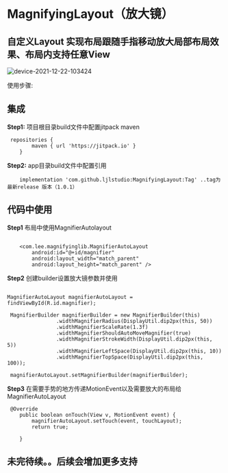 # MagnifyingLayout（放大镜）
## 自定义Layout 实现布局跟随手指移动放大局部布局效果、布局内支持任意View

![device-2021-12-22-103424](https://user-images.githubusercontent.com/70507884/147026581-1c3d5fdb-0511-4f74-bca1-a4f6d72ce6a3.gif)


使用步骤:

## 集成


**Step1:** 
项目根目录build文件中配置jitpack maven
```
 repositories {
        maven { url 'https://jitpack.io' }
    }
```

**Step2:**
app目录build文件中配置引用
```
    implementation 'com.github.ljlstudio:MagnifyingLayout:Tag' ..tag为最新release 版本（1.0.1）
```

## 代码中使用


**Step1**
布局中使用MagnifierAutolayout
```

    <com.lee.magnifyinglib.MagnifierAutoLayout
        android:id="@+id/magnifier"
        android:layout_width="match_parent"
        android:layout_height="match_parent" />
```

**Step2**
创建builder设置放大镜参数并使用
```

MagnifierAutoLayout magnifierAutoLayout = findViewById(R.id.magnifier);
 
 MagnifierBuilder magnifierBuilder = new MagnifierBuilder(this)
                .widthMagnifierRadius(DisplayUtil.dip2px(this, 50))
                .widthMagnifierScaleRate(1.3f)
                .widthMagnifierShouldAutoMoveMagnifier(true)
                .widthMagnifierStrokeWidth(DisplayUtil.dip2px(this, 5))
                .widthMagnifierLeftSpace(DisplayUtil.dip2px(this, 10))
                .widthMagnifierTopSpace(DisplayUtil.dip2px(this, 100));
                
 magnifierAutoLayout.setMagnifierBuilder(magnifierBuilder);

```

**Step3**
在需要手势的地方传递MotionEvent以及需要放大的布局给MagnifierAutoLayout
```
 @Override
    public boolean onTouch(View v, MotionEvent event) {
        magnifierAutoLayout.setTouch(event, touchLayout);
        return true;

    }
```
## 未完待续。。后续会增加更多支持

